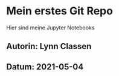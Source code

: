 # Mein erstes Git Repo

Hier sind meine Jupyter Notebooks

## Autorin: Lynn Classen
## Datum: 2021-05-04


